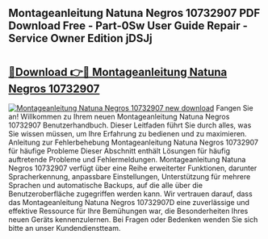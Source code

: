 ## Montageanleitung Natuna Negros 10732907 PDF Download Free - Part-0Sw User Guide Repair - Service Owner Edition jDSJj

# <h2><a href="http://df8b2it.blite.top/?on=Montageanleitung+Natuna+Negros+10732907">🔗Download 👉🔴 Montageanleitung Natuna Negros 10732907</a></h2>

[![Montageanleitung Natuna Negros 10732907 new download](https://i.imgur.com/lujVjoI.png)](http://df8b2it.blite.top/?on=Montageanleitung+Natuna+Negros+10732907)
Fangen Sie an! Willkommen zu Ihrem neuen Montageanleitung Natuna Negros 10732907 Benutzerhandbuch. Dieser Leitfaden führt Sie durch alles, was Sie wissen müssen, um Ihre Erfahrung zu bedienen und zu maximieren. Anleitung zur Fehlerbehebung Montageanleitung Natuna Negros 10732907 für häufige Probleme Dieser Abschnitt enthält Lösungen für häufig auftretende Probleme und Fehlermeldungen. Montageanleitung Natuna Negros 10732907 verfügt über eine Reihe erweiterter Funktionen, darunter Spracherkennung, anpassbare Einstellungen, Unterstützung für mehrere Sprachen und automatische Backups, auf die alle über die Benutzeroberfläche zugegriffen werden kann. Wir vertrauen darauf, dass das Montageanleitung Natuna Negros 10732907D eine zuverlässige und effektive Ressource für Ihre Bemühungen war, die Besonderheiten Ihres neuen Geräts kennenzulernen. Bei Fragen oder Bedenken wenden Sie sich bitte an unser Kundendienstteam.
